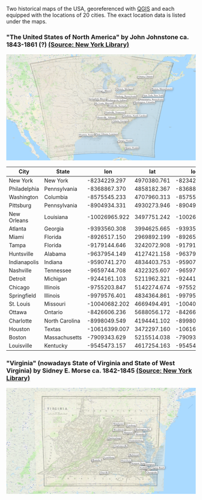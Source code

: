 Two historical maps of the USA, georeferenced with [QGIS](https://www.qgis.org/en/site/) and each equipped with the locations of 20 cities. The exact location data is listed under the maps.

### "The United States of North America" by John Johnstone ca. 1843-1861 (?) [(Source: New York Library)](https://digitalcollections.nypl.org/items/510d47da-ee71-a3d9-e040-e00a18064a99)
<img src="/img/US_map_georeferenced_100.png" />

| City         | State          | lon           | lat         | lon1          | lat1        |
|--------------|----------------|---------------|-------------|---------------|-------------|
| New York     | New York       | -8234229.297  | 4970380.761 | -8234229.297  | 4970380.761 |
| Philadelphia | Pennsylvania   | -8368867.370  | 4858182.367 | -8368867.370  | 4858182.367 |
| Washington   | Columbia       | -8575545.233  | 4707960.313 | -8575545.233  | 4707960.313 |
| Pittsburg    | Pennsylvania   | -8904934.331  | 4930273.946 | -8904934.331  | 4930273.946 |
| New Orleans  | Louisiana      | -10026965.922 | 3497751.242 | -10026965.922 | 3497751.242 |
| Atlanta      | Georgia        | -9393560.308  | 3994625.665 | -9393560.308  | 3994625.665 |
| Miami        | Florida        | -8926517.150  | 2969892.199 | -8926517.150  | 2969892.199 |
| Tampa        | Florida        | -9179144.646  | 3242072.908 | -9179144.646  | 3242072.908 |
| Huntsville   | Alabama        | -9637954.149  | 4127421.158 | -9637954.149  | 4127421.158 |
| Indianapolis | Indiana        | -9590741.270  | 4834403.753 | -9590741.270  | 4834403.753 |
| Nashville    | Tennessee      | -9659744.708  | 4322325.607 | -9659744.708  | 4322325.607 |
| Detroit      | Michigan       | -9244161.103  | 5211962.321 | -9244161.103  | 5211962.321 |
| Chicago      | Illinois       | -9755203.847  | 5142274.674 | -9755203.847  | 5142274.674 |
| Springfield  | Illinois       | -9979576.401  | 4834364.861 | -9979576.401  | 4834364.861 |
| St. Louis    | Missouri       | -10040682.202 | 4669494.491 | -10040682.202 | 4669494.491 |
| Ottawa       | Ontario        | -8426606.236  | 5688056.172 | -8426606.236  | 5688056.172 |
| Charlotte    | North Carolina | -8998049.549  | 4194441.102 | -8998049.549  | 4194441.102 |
| Houston      | Textas         | -10616399.007 | 3472297.160 | -10616399.007 | 3472297.160 |
| Boston       | Massachusetts  | -7909343.629  | 5215514.038 | -7909343.629  | 5215514.038 |
| Louisville   | Kentucky       | -9545473.157  | 4617254.163 | -9545473.157  | 4617254.163 |

### "Virginia" (nowadays State of Virginia and State of West Virginia) by Sidney E. Morse ca. 1842-1845 [(Source: New York Library)](https://digitalcollections.nypl.org/items/510d47da-f245-a3d9-e040-e00a18064a99)
<img src="/img/virginia_map_georeferenced_100.png" />

